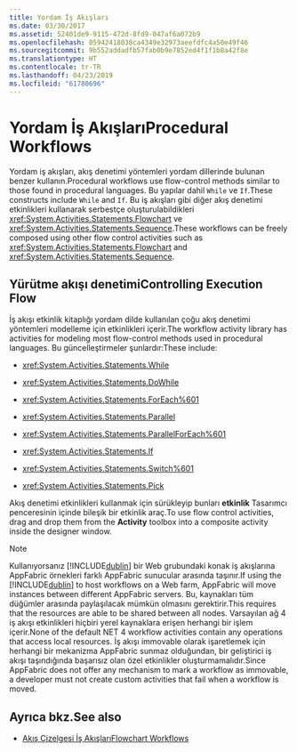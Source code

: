```yaml
---
title: Yordam İş Akışları
ms.date: 03/30/2017
ms.assetid: 52401de9-9115-472d-8fd9-047af6a072b9
ms.openlocfilehash: 05942418038ca4349e32973aeefdfc4a50e49f46
ms.sourcegitcommit: 9b552addadfb57fab0b9e7852ed4f1f1b8a42f8e
ms.translationtype: HT
ms.contentlocale: tr-TR
ms.lasthandoff: 04/23/2019
ms.locfileid: "61780696"
---
```

# <a name="procedural-workflows"></a><span data-ttu-id="926bc-102">Yordam İş Akışları</span><span class="sxs-lookup"><span data-stu-id="926bc-102">Procedural Workflows</span></span>
<span data-ttu-id="926bc-103">Yordam iş akışları, akış denetimi yöntemleri yordam dillerinde bulunan benzer kullanın.</span><span class="sxs-lookup"><span data-stu-id="926bc-103">Procedural workflows use flow-control methods similar to those found in procedural languages.</span></span> <span data-ttu-id="926bc-104">Bu yapılar dahil `While` ve `If`.</span><span class="sxs-lookup"><span data-stu-id="926bc-104">These constructs include `While` and `If`.</span></span> <span data-ttu-id="926bc-105">Bu iş akışları gibi diğer akış denetimi etkinlikleri kullanarak serbestçe oluşturulabildikleri <xref:System.Activities.Statements.Flowchart> ve <xref:System.Activities.Statements.Sequence>.</span><span class="sxs-lookup"><span data-stu-id="926bc-105">These workflows can be freely composed using other flow control activities such as <xref:System.Activities.Statements.Flowchart> and <xref:System.Activities.Statements.Sequence>.</span></span>  
  
## <a name="controlling-execution-flow"></a><span data-ttu-id="926bc-106">Yürütme akışı denetimi</span><span class="sxs-lookup"><span data-stu-id="926bc-106">Controlling Execution Flow</span></span>  
 <span data-ttu-id="926bc-107">İş akışı etkinlik kitaplığı yordam dilde kullanılan çoğu akış denetimi yöntemleri modelleme için etkinlikleri içerir.</span><span class="sxs-lookup"><span data-stu-id="926bc-107">The workflow activity library has activities for modeling most flow-control methods used in procedural languages.</span></span> <span data-ttu-id="926bc-108">Bu güncelleştirmeler şunlardır:</span><span class="sxs-lookup"><span data-stu-id="926bc-108">These include:</span></span>  
  
- <xref:System.Activities.Statements.While>  
  
- <xref:System.Activities.Statements.DoWhile>  
  
- <xref:System.Activities.Statements.ForEach%601>  
  
- <xref:System.Activities.Statements.Parallel>  
  
- <xref:System.Activities.Statements.ParallelForEach%601>  
  
- <xref:System.Activities.Statements.If>  
  
- <xref:System.Activities.Statements.Switch%601>  
  
- <xref:System.Activities.Statements.Pick>  
  
 <span data-ttu-id="926bc-109">Akış denetimi etkinlikleri kullanmak için sürükleyip bunları **etkinlik** Tasarımcı penceresinin içinde bileşik bir etkinlik araç.</span><span class="sxs-lookup"><span data-stu-id="926bc-109">To use flow control activities, drag and drop them from the **Activity** toolbox into a composite activity inside the designer window.</span></span>  
  
> [!NOTE]
>  <span data-ttu-id="926bc-110">Kullanıyorsanız [!INCLUDE[dublin](../../../includes/dublin-md.md)] bir Web grubundaki konak iş akışlarına AppFabric örnekleri farklı AppFabric sunucular arasında taşınır.</span><span class="sxs-lookup"><span data-stu-id="926bc-110">If using the [!INCLUDE[dublin](../../../includes/dublin-md.md)] to host workflows on a Web farm, AppFabric will move instances between different AppFabric servers.</span></span> <span data-ttu-id="926bc-111">Bu, kaynakları tüm düğümler arasında paylaşılacak mümkün olmasını gerektirir.</span><span class="sxs-lookup"><span data-stu-id="926bc-111">This requires that the resources are able to be shared between all nodes.</span></span>  <span data-ttu-id="926bc-112">Varsayılan ağ 4 iş akışı etkinlikleri hiçbiri yerel kaynaklara erişen herhangi bir işlem içerir.</span><span class="sxs-lookup"><span data-stu-id="926bc-112">None of the default NET 4 workflow activities contain any operations that access local resources.</span></span> <span data-ttu-id="926bc-113">İş akışı immovable olarak işaretlemek için herhangi bir mekanizma AppFabric sunmaz olduğundan, bir geliştirici iş akışı taşındığında başarısız olan özel etkinlikler oluşturmamalıdır.</span><span class="sxs-lookup"><span data-stu-id="926bc-113">Since AppFabric does not offer any mechanism to mark a workflow as immovable, a developer must not create custom activities that fail when a workflow is moved.</span></span>  
  
## <a name="see-also"></a><span data-ttu-id="926bc-114">Ayrıca bkz.</span><span class="sxs-lookup"><span data-stu-id="926bc-114">See also</span></span>

- [<span data-ttu-id="926bc-115">Akış Çizelgesi İş Akışları</span><span class="sxs-lookup"><span data-stu-id="926bc-115">Flowchart Workflows</span></span>](flowchart-workflows.md)
